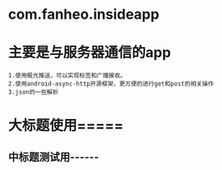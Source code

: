 com.fanheo.insideapp
====================
主要是与服务器通信的app
======
    1.使用极光推送，可以实现标签和广播接收。
    2.使用android-async-http开源框架，更方便的进行get和post的相关操作
    3.json的一些解析
###
大标题使用=====
=====

中标题测试用------
------------------------
